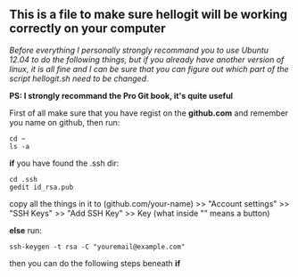 ## This is a file to make sure hellogit will be working correctly on your computer 

*Before everything I personally strongly recommand you to use Ubuntu 12.04 to do the following things, but if you already have another version of linux, it is all fine and I can be sure that you can figure out which part of the script hellogit.sh need to be changed.*

**PS: I strongly recommand the Pro Git book, it's quite useful**

First of all make sure that you have regist on the **github.com** and remember you name on github, then run:

```code
cd ~
ls -a
```


**if** you have found the .ssh dir:

```code
cd .ssh
gedit id_rsa.pub
```

copy all the things in it to (github.com/your-name) >> "Account settings" >> "SSH Keys" >> "Add SSH Key" >> Key (what inside "" means a button)  


**else** run:
```code
ssh-keygen -t rsa -C "youremail@example.com"
```
then you can do the following steps beneath **if**
  

